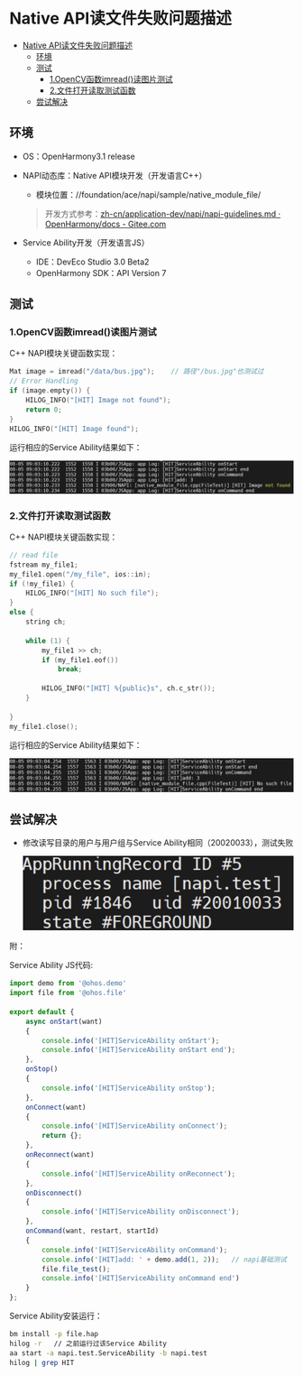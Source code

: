 # Native API读文件失败问题描述
- [Native API读文件失败问题描述](#native-api读文件失败问题描述)
  - [环境](#环境)
  - [测试](#测试)
    - [1.OpenCV函数imread()读图片测试](#1opencv函数imread读图片测试)
    - [2.文件打开读取测试函数](#2文件打开读取测试函数)
  - [尝试解决](#尝试解决)

## 环境

- OS：OpenHarmony3.1 release

- NAPI动态库：Native API模块开发（开发语言C++）

  - 模块位置：//foundation/ace/napi/sample/native_module_file/

  > 开发方式参考：[zh-cn/application-dev/napi/napi-guidelines.md · OpenHarmony/docs - Gitee.com](https://gitee.com/openharmony/docs/blob/master/zh-cn/application-dev/napi/napi-guidelines.md)

- Service Ability开发（开发语言JS）
  - IDE：DevEco Studio 3.0 Beta2
  - OpenHarmony SDK：API Version 7

## 测试

### 1.OpenCV函数imread()读图片测试

C++ NAPI模块关键函数实现：

```cpp
Mat image = imread("/data/bus.jpg");    // 路径"/bus.jpg"也测试过
// Error Handling
if (image.empty()) {
    HILOG_INFO("[HIT] Image not found");
    return 0;
}
HILOG_INFO("[HIT] Image found");
```

运行相应的Service Ability结果如下：

![image-20220629002842926](image-20220629002842926.png)

### 2.文件打开读取测试函数

C++ NAPI模块关键函数实现：

```cpp
// read file
fstream my_file1;
my_file1.open("/my_file", ios::in);
if (!my_file1) {
    HILOG_INFO("[HIT] No such file");
}
else {
    string ch;

    while (1) {
        my_file1 >> ch;
        if (my_file1.eof())
            break;

        HILOG_INFO("[HIT] %{public}s", ch.c_str());
    }

}
my_file1.close();
```

运行相应的Service Ability结果如下：

![image-20220629002902448](image-20220629002902448.png)

## 尝试解决

- 修改读写目录的用户与用户组与Service Ability相同（20020033），测试失败

  ![image-20220629002915243](image-20220629002915243.png)

附：

Service Ability JS代码:

```javascript
import demo from '@ohos.demo'
import file from '@ohos.file'

export default {
    async onStart(want)
    {
        console.info('[HIT]ServiceAbility onStart');
        console.info('[HIT]ServiceAbility onStart end');
    },
    onStop()
    {
        console.info('[HIT]ServiceAbility onStop');
    },
    onConnect(want)
    {
        console.info('[HIT]ServiceAbility onConnect');
        return {};
    },
    onReconnect(want)
    {
        console.info('[HIT]ServiceAbility onReconnect');
    },
    onDisconnect()
    {
        console.info('[HIT]ServiceAbility onDisconnect');
    },
    onCommand(want, restart, startId)
    {
        console.info('[HIT]ServiceAbility onCommand');
        console.info('[HIT]add: ' + demo.add(1, 2));   // napi基础测试
        file.file_test();
        console.info('[HIT]ServiceAbility onCommand end')
    }
};
```

Service Ability安装运行：

```bash
bm install -p file.hap
hilog -r   // 之前运行过该Service Ability
aa start -a napi.test.ServiceAbility -b napi.test
hilog | grep HIT
```


